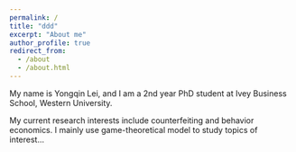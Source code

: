 ```yaml
---
permalink: /
title: "ddd"
excerpt: "About me"
author_profile: true
redirect_from: 
  - /about
  - /about.html
---
```


My name is Yongqin Lei, and I am a 2nd year PhD student at Ivey Business School, Western University. 

My current research interests include counterfeiting and behavior economics. I mainly use game-theoretical model to study topics of interest...
